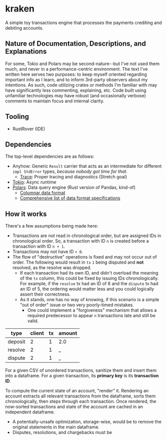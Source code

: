 # kraken
A simple toy transactions engine that processes the payments crediting and debiting accounts.

## Nature of Documentation, Descriptions, and Explanations
For some, Tokio and Polars may be second-nature--but I've not used them much, and never in a performance-centric environment. The text I've written here serves two purposes: to keep myself oriented regarding important info as I learn, and to inform 3rd-party observers about my intentions. As such, code utilizing crates or methods I'm familiar with may have significantly less commenting, explaining, etc. Code built using unfamiliar technologies may have robust (and occasionally verbose) comments to maintain focus and internal clarity.

## Tooling
- RustRover (IDE)

## Dependencies
The top-level dependencies are as follows:

- Anyhow: Generic `Result` carrier that acts as an intermediate for different `impl StdError` types, _because nobody got time for that_.
  - [Trace](https://github.com/tokio-rs/tracing): Proper tracing and diagnostics (Stretch goal)
- [Tokio](https://docs.rs/tokio/latest/tokio/): Async runtime
- [Polars](https://github.com/pola-rs/polars): Data query engine (Rust version of Pandas, kind-of)
  - [Columnar data format](https://arrow.apache.org/docs/format/Columnar.html)
  - [Comprehensive list of data format specifications](https://arrow.apache.org/docs/format/Columnar.html)
## How it works

There's a few assumptions being made here:
- Transactions are not read in chronological order, but are assigned IDs in chronological order. So, a transaction with ID `n` is created before a transaction with ID `n + 1`.
- Transactions may not have ID `< 0`.
- The flow of "destructive" operations is fixed and may not occur out of order. The following would result in `tx` `1` being disputed and **not** resolved, as the resolve was dropped.
  - If each transaction had its own ID, and didn't overload the meaning of the `tx` column, this could be fixed by issuing IDs chronologically. For example, if the `resolve` tx had an ID of 6 and the `dispute` tx had an ID of 5, the ordering would matter less and you could logically assert their correctness.
  - As it stands, one has no way of knowing, if this scenario is a simple "out of order" issue or two very poorly-timed mistakes. 
    - One could implement a "forgiveness" mechanism that allows a required predecessor to appear `n` transactions late and still be valid. 

| type    | client | tx | amount |
|---------|--------|----|--------|
| deposit | 2      | 1  | 2.0    |
| resolve | 2      | 1  | _      |
| dispute | 2      | 1  | _      |



For a given CSV of unordered transactions, sanitize them and insert them into a dataframe. For a given transaction, its **primary key** is its **transaction ID**.

To compute the current state of an account, "render" it. Rendering an account extracts all relevant transactions from the dataframe, sorts them chronologically, then steps through each transaction. Once rendered, the now-sorted transactions and state of the account are cached in an independent dataframe.
  - A potentially-unsafe optimization, storage-wise, would be to remove the original statements in the main dataframe.
  - Disputes, resolutions, and chargebacks must be 